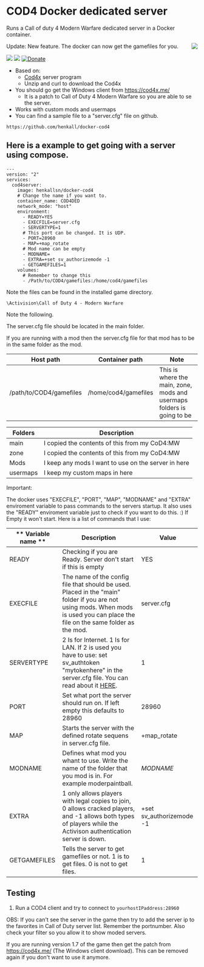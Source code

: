 # COD4 Docker dedicated server #
Runs a Call of duty 4 Modern Warfare dedicated server in a Docker container.

Update: New feature. The docker can now get the gamefiles for you.
<img align="right" src="https://raw.githubusercontent.com/henkall/docker-cod4/master/cod4.ico">

[![](https://images.microbadger.com/badges/version/henkallsn/docker-cod4.svg)](https://microbadger.com/images/henkallsn/docker-cod4 "Image Version")
[![](https://images.microbadger.com/badges/image/henkallsn/docker-cod4.svg)](https://microbadger.com/images/henkallsn/docker-cod4 "Image Size")
[![Donate](https://img.shields.io/badge/Donate-PayPal-green.svg)](https://www.paypal.com/cgi-bin/webscr?cmd=_donations&business=RVCZJCWKD9CSW&currency_code=EUR&source=url)
- Based on:
    - [Cod4x](https://cod4x.me/) server program
    - Unzip and curl to download the Cod4x
- You should go get the Windows client from https://cod4x.me/
    - It is a patch to Call of Duty 4 Modern Warfare so you are able to se the server.
- Works with custom mods and usermaps
- You can find a sample file to a "server.cfg" file on github.
~~~
https://github.com/henkall/docker-cod4
~~~

## Here is a example to get going with a server using compose. ##
~~~
---
version: "2"
services:
  cod4server:
    image: henkallsn/docker-cod4
    # Change the name if you want to.
    container_name: COD4DED
    network_mode: "host"
    environment:
      - READY=YES
      - EXECFILE=server.cfg
      - SERVERTYPE=1
      # This port can be changed. It is UDP.
      - PORT=28960
      - MAP=+map_rotate
      # Mod name can be empty
      - MODNAME=
      - EXTRA=+set sv_authorizemode -1
      - GETGAMEFILES=1
    volumes:
      # Remember to change this
      - /Path/to/COD4/gamefiles:/home/cod4/gamefiles
~~~

Note the files can be found in the installed game directory. 
~~~
\Activision\Call of Duty 4 - Modern Warfare
~~~

Note the following.

The server.cfg file should be located in the main folder. 

If you are running with a mod then the server.cfg file for that mod has to be in the same folder as the mod.

| **Host path** | **Container path** | Note |
| --- | --- | --- |
| /path/to/COD4/gamefiles | /home/cod4/gamefiles | This is where the main, zone, mods and usermaps folders is going to be|

| **Folders** | **Description** |
| --- | --- |
| main | I copied the contents of this from my CoD4:MW |
| zone | I copied the contents of this from my CoD4:MW |
| Mods | I keep any mods I want to use on the server in here |
| usermaps | I keep my custom maps in here |

Important:

The docker uses "EXECFILE", "PORT", "MAP", "MODNAME" and "EXTRA" enviroment variable to pass commands to the servers startup.
It also uses the "READY" enviroment variable just to check if you want to do this. :) If Empty it won't start.
Here is a list of commands that I use:

| ** Variable name ** | **Description** | **Value** |
|---|---|---|
| READY | Checking if you are Ready. Server don't start if this is empty | YES |
| EXECFILE | The name of the config file that should be used. Placed in the "main" folder if you are not using mods. When mods is used you can place the file on the same folder as the mod. | server.cfg |
| SERVERTYPE | 2 Is for Internet. 1 Is for LAN. If 2 is used you have to use: set sv_authtoken "mytokenhere" in the server.cfg file. You can read about it [HERE]. |  1 |
| PORT | Set what port the server should run on. If left empty this defaults to 28960 | 28960 |
| MAP | Starts the server with the defined rotate sequens in server.cfg file. | +map_rotate |
| MODNAME | Defines what mod you whant to use. Write the name of the folder that you mod is in. For example moderpaintball. | $MODNAME$ |
| EXTRA | 1 only allows players with legal copies to join, 0 allows cracked players, and -1 allows both types of players while the Activison authentication server is down. | +set sv_authorizemode -1 |
| GETGAMEFILES | Tells the server to get gamefiles or not. 1 is to get files. 0 is not to get files. | 1 |


[HERE]: https://cod4x.me/index.php?/forums/topic/2814-new-requirement-for-cod4-x-servers-to-get-listed-on-masterserver/
## Testing

1. Run a COD4 client and try to connect to `yourhostIPaddress:28960`

OBS: If you can't see the server in the game then try to add the server ip to the favorites in Call of Duty server list. Remember the portnumber. Also check your filter so you allow it to show moded servers.

If you are running version 1.7 of the game then get the patch from https://cod4x.me/ (The Windows client download). This can be removed again if you don't want to use it anymore.
